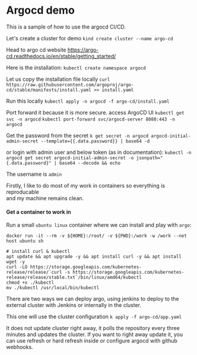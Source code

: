 # Argocd demo
This is a sample of how to use the argocd CI/CD.

Let's create a cluster for demo
`kind create cluster --name argo-cd`

Head to argo cd website
https://argo-cd.readthedocs.io/en/stable/getting_started/

Here is the installation:
`kubectl create namespace argocd`

Let us copy the installation file locally
`curl https://raw.githubusercontent.com/argoproj/argo-cd/stable/manifests/install.yaml >> install.yaml`

Run this locally
`kubectl apply -n argocd -f argo-cd/install.yaml`

Port forward it because it is more secure.
access ArgoCD UI
`kubectl get svc -n argocd`
`kubectl port-forward svc/argocd-server 8080:443 -n argocd`


Get the password from the secret
`k get secret -n argocd argocd-initial-admin-secret --template={{.data.password}} | base64 -d`

or 
login with admin user and below token (as in documentation):
`kubectl -n argocd get secret argocd-initial-admin-secret -o jsonpath="{.data.password}" | base64 --decode && echo`

The username is `admin`



Firstly, I like to do most of my work in containers so everything is reproducable <br/>
and my machine remains clean.

#### Get a container to work in

Run a small `ubuntu linux` container where we can install and play with `argo`: <br/>


```
docker run -it --rm -v ${HOME}:/root/ -v ${PWD}:/work -w /work --net host ubuntu sh

# install curl & kubectl
apt update && apt upgrade -y && apt install curl -y && apt install wget -y
curl -LO https://storage.googleapis.com/kubernetes-release/release/`curl -s https://storage.googleapis.com/kubernetes-release/release/stable.txt`/bin/linux/amd64/kubectl
chmod +x ./kubectl
mv ./kubectl /usr/local/bin/kubectl
```




There are two ways we can deploy argo, using jenkins to deploy to the external cluster with Jenkins or internally in the cluster.

This one will use the cluster configuration
`k apply -f argo-cd/app.yaml`


It does not update cluster right away, it polls the repository every three minutes and updates the cluster.
If you want to right away update it, you can use refresh or hard refresh inside or configure argocd with github webhooks.